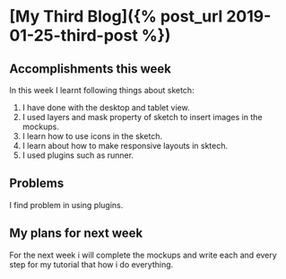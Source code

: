 # [My Third Blog]({% post_url 2019-01-25-third-post %})


## Accomplishments this week
In this week I learnt following things about sketch:

1. I have done with the desktop and tablet view.
2. I used layers and mask property of sketch to insert images in the mockups.
3. I learn how to use icons in the sketch.
4. I learn about how to make responsive layouts in sktech.
5. I used plugins such as runner.


## Problems
I find problem in using plugins.


## My plans for next week
For the next week i will complete the mockups and write each and every step for my tutorial that how i do everything.
